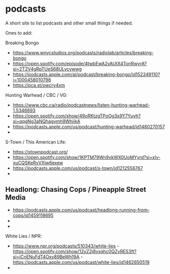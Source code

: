 # podcasts
A short site to list podcasts and other small things if needed.

Ones to add:

Breaking Bongo
- https://www.wnycstudios.org/podcasts/radiolab/articles/breaking-bongo
- https://open.spotify.com/episode/4twbEwA2vAUtX4TonRwyrA?si=2T2V4gRpTUeS68ULycywwg
- https://podcasts.apple.com/ai/podcast/breaking-bongo/id152249110?i=1000458010798
- https://pca.st/owcry4xm

Hunting Warhead / CBC / VG:
- https://www.cbc.ca/radio/podcastnews/listen-hunting-warhead-1.5346693
- https://open.spotify.com/show/49oRKtzgTPoOg3s9Y7Yuyh?si=qqgNg3aNQhagymh9WhjikA
- https://podcasts.apple.com/us/podcast/hunting-warhead/id1480270157
-

S-Town / This American Life:
- https://stownpodcast.org/
- https://open.spotify.com/show/1KPTM79Wn9vkWX0UoMYyrd?si=xIv-xuCQSKeRvVXjw6exew
- https://podcasts.apple.com/us/podcast/s-town/id1212558767
-

Headlong: Chasing Cops / Pineapple Street Media
- 
- https://podcasts.apple.com/us/podcast/headlong-running-from-cops/id1459118695
- 
-

White Lies / NPR:
- https://www.npr.org/podcasts/510343/white-lies
-https://open.spotify.com/show/12yZ2j8vxqhc0QZyRES3ft?si=iCnENuFdT4Oxy89BeWh19A
-https://podcasts.apple.com/us/podcast/white-lies/id1462650519
-
